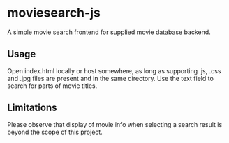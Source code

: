 # moviesearch-js

A simple movie search frontend for supplied movie database backend.

## Usage

Open index.html locally or host somewhere, as long as supporting .js, .css and .jpg files are present and in the same directory. Use the text field to search for parts of movie titles.

## Limitations

Please observe that display of movie info when selecting a search result is beyond the scope of this project.